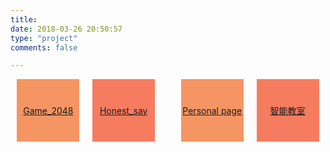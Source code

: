 ```yaml
---
title: 
date: 2018-03-26 20:50:57
type: "project"
comments: false

---
```


<div style="display:flex;justify-content: space-around;height:480px;flex-wrap:wrap;">
    <a href="./project/Game_2048/" style="display:flex;width:100px;height:100px;justify-content: center;align-items: center; background-color: #f59563;">
        Game_2048
    </a>
    <a href="./project/honest_say/" style="display:flex;width:100px;height:100px;justify-content: center;align-items: center;background-color: #f67c5f;">
    Honest_say
    </a>
    <br/>
    <a href="http://swk.swking.cn" style="display:flex;width:100px;height:100px;justify-content: center;align-items: center; background-color: #f59563;">
        Personal page
    </a>
    <a href="http://swk.swking.cn/znjs/" style="display:flex;width:100px;height:100px;justify-content: center;align-items: center;background-color: #f67c5f;">
    智能教室
    </a>
</div>